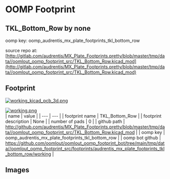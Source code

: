 # OOMP Footprint  
## TKL_Bottom_Row  by none  
  
oomp key: oomp_audrentis_mx_plate_footprints_tkl_bottom_row  
  
source repo at: [http://gitlab.com/audrentis/MX_Plate_Footprints.pretty/blob/master/tmp/data//oomlout_oomp_footprint_src/TKL_Bottom_Row.kicad_mod](http://gitlab.com/audrentis/MX_Plate_Footprints.pretty/blob/master/tmp/data//oomlout_oomp_footprint_src/TKL_Bottom_Row.kicad_mod)  
## Footprint  
  
[![working_kicad_pcb_3d.png](working_kicad_pcb_3d_600.png)](working_kicad_pcb_3d.png)  
  
[![working.png](working_600.png)](working.png)  
| name | value | 
| --- | --- | 
| footprint name | TKL_Bottom_Row | 
| footprint description | None | 
| number of pads | 0 | 
| github path | http://github.com/audrentis/MX_Plate_Footprints.pretty/blob/master/tmp/data//oomlout_oomp_footprint_src/TKL_Bottom_Row.kicad_mod | 
| oomp key | oomp_audrentis_mx_plate_footprints_tkl_bottom_row | 
| oomp bot github | https://github.com/oomlout/oomlout_oomp_footprint_bot/tree/main/tmp/data//oomlout_oomp_footprint_src/footprints/audrentis_mx_plate_footprints_tkl_bottom_row/working | 
## Images  
